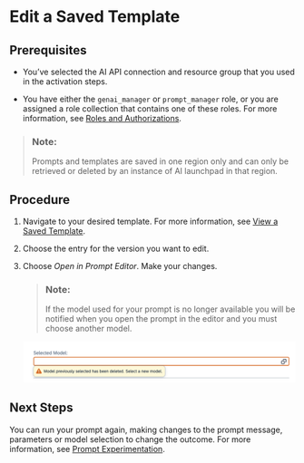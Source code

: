 <!-- loiob532cd89ee8f46aaa6c269f6d05d5594 -->

# Edit a Saved Template



<a name="loiob532cd89ee8f46aaa6c269f6d05d5594__prereq_yxf_gyb_rzb"/>

## Prerequisites

-   You’ve selected the AI API connection and resource group that you used in the activation steps.

-   You have either the `genai_manager` or `prompt_manager` role, or you are assigned a role collection that contains one of these roles. For more information, see [Roles and Authorizations](security-e4cf710.md#loio4ef8499d7a4945ec854e3b4590830bcc).


> ### Note:  
> Prompts and templates are saved in one region only and can only be retrieved or deleted by an instance of AI launchpad in that region.



<a name="loiob532cd89ee8f46aaa6c269f6d05d5594__steps_tfy_jcv_jzb"/>

## Procedure

1.  Navigate to your desired template. For more information, see [View a Saved Template](view-a-saved-template-cfe6c8b.md).

2.  Choose the entry for the version you want to edit.

3.  Choose *Open in Prompt Editor*. Make your changes.

    > ### Note:  
    > If the model used for your prompt is no longer available you will be notified when you open the prompt in the editor and you must choose another model.

    ![](images/choose_new_model_e70d769.png)




## Next Steps

You can run your prompt again, making changes to the prompt message, parameters or model selection to change the outcome. For more information, see [Prompt Experimentation](prompt-experimentation-384cc0c.md).

